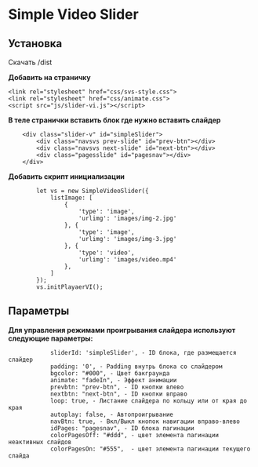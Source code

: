 # Simple Video Slider

## Установка

Скачать /dist

**Добавить на страничку**

    <link rel="stylesheet" href="css/svs-style.css">
    <link rel="stylesheet" href="css/animate.css">
    <script src="js/slider-vi.js"></script> 
    
**В теле странички вставить блок где нужно вставить слайдер**

        <div class="slider-v" id="simpleSlider">
            <div class="navsvs prev-slide" id="prev-btn"></div>
            <div class="navsvs next-slide" id="next-btn"></div>
            <div class="pagesslide" id="pagesnav"></div>
        </div>

**Добавить скрипт инициализации**


            let vs = new SimpleVideoSlider({
                listImage: [
                    {
                        'type': 'image',
                        'urlimg': 'images/img-2.jpg'
                    }, {
                        'type': 'image',
                        'urlimg': 'images/img-3.jpg'
                    }, {
                        'type': 'video',
                        'urlimg': 'images/video.mp4'
                    },
                ]
            });
            vs.initPlayaerVI();

## Параметры

**Для управления режимами проигрывания слайдера используют следующие параметры:**


                sliderId: 'simpleSlider', - ID блока, где размещается слайдер
                padding: '0', - Padding внутрь блока со слайдером
                bgcolor: "#000", - Цвет бакграунда
                animate: "fadeIn", - Эффект анимации
                prevbtn: "prev-btn", - ID кнопки влево
                nextbtn: "next-btn", - ID кнопки вправо
                loop: true, - Листание слайдера по кольцу или от края до края
                autoplay: false, - Автопроигрывание
                navBtn: true, - Вкл/Выкл кнопок навигации вправо-влево
                idPages: "pagesnav", - ID блока пагинации
                colorPagesOff: "#ddd", - цвет элемента пагинации неактивных слайдов
                colorPagesOn: "#555",  - цвет элемента пагинации текущего слайда

